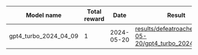| Model name | Total reward | Date | Result | Comment |
| - | - | - | - | - |
| gpt4_turbo_2024_04_09 | 1 | 2024-05-20 | [results/defeatroaches/2024-05-20/gpt4_turbo_2024_04_09](results/defeatroaches/2024-05-20/gpt4_turbo_2024_04_09) | Chat Completion API |